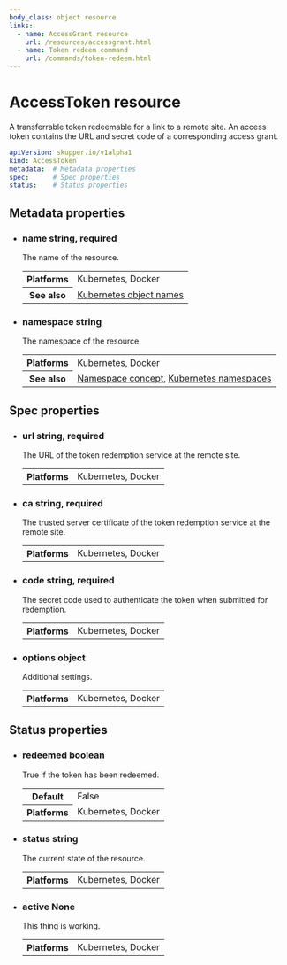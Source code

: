 ```yaml
---
body_class: object resource
links:
  - name: AccessGrant resource
    url: /resources/accessgrant.html
  - name: Token redeem command
    url: /commands/token-redeem.html
---
```


# AccessToken resource

<section>

A transferrable token redeemable for a link to a remote
site.  An access token contains the URL and secret code of a
corresponding access grant.

~~~ yaml
apiVersion: skupper.io/v1alpha1
kind: AccessToken
metadata:  # Metadata properties
spec:      # Spec properties
status:    # Status properties
~~~

</section>

<section>

## Metadata properties

- <h3 id="name">name <span class="attribute-info">string, required</span></h3>

  The name of the resource.

  <table class="fields"><tr><th>Platforms</th><td>Kubernetes, Docker</td><tr><th>See also</th><td><a href="https://kubernetes.io/docs/concepts/overview/working-with-objects/names/">Kubernetes object names</a></td></table>

- <h3 id="namespace">namespace <span class="attribute-info">string</span></h3>

  The namespace of the resource.

  <table class="fields"><tr><th>Platforms</th><td>Kubernetes, Docker</td><tr><th>See also</th><td><a href="/concepts/namespace.html">Namespace concept</a>, <a href="https://kubernetes.io/docs/concepts/overview/working-with-objects/namespaces/">Kubernetes namespaces</a></td></table>

</section>

<section>

## Spec properties

- <h3 id="url">url <span class="attribute-info">string, required</span></h3>

  The URL of the token redemption service at the remote
  site.

  <table class="fields"><tr><th>Platforms</th><td>Kubernetes, Docker</td></table>

- <h3 id="ca">ca <span class="attribute-info">string, required</span></h3>

  The trusted server certificate of the token redemption
  service at the remote site.

  <table class="fields"><tr><th>Platforms</th><td>Kubernetes, Docker</td></table>

- <h3 id="code">code <span class="attribute-info">string, required</span></h3>

  The secret code used to authenticate the token when
  submitted for redemption.

  <table class="fields"><tr><th>Platforms</th><td>Kubernetes, Docker</td></table>

- <h3 id="options">options <span class="attribute-info">object</span></h3>

  Additional settings.

  <table class="fields"><tr><th>Platforms</th><td>Kubernetes, Docker</td></table>

</section>

<section>

## Status properties

- <h3 id="redeemed">redeemed <span class="attribute-info">boolean</span></h3>

  True if the token has been redeemed.

  <table class="fields"><tr><th>Default</th><td>False</td><tr><th>Platforms</th><td>Kubernetes, Docker</td></table>

- <h3 id="status">status <span class="attribute-info">string</span></h3>

  The current state of the resource.

  <table class="fields"><tr><th>Platforms</th><td>Kubernetes, Docker</td></table>

- <h3 id="active">active <span class="attribute-info">None</span></h3>

  This thing is working.

  <table class="fields"><tr><th>Platforms</th><td>Kubernetes, Docker</td></table>

</section>
